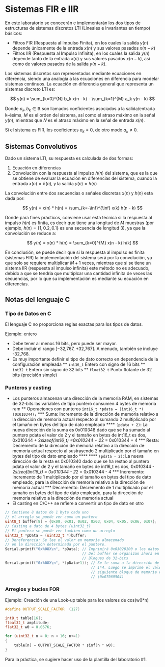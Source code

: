 # Sistemas FIR e IIR
En este laboratorio se conocerán e implementarán los dos tipos de estructuras de sistemas discretos LTI (Lineales e Invariantes en tiempo) básicos:
- Filtros FIR (Respuesta al Impulso Finita), en los cuales la salida $y(n)$ depende únicamente de la entrada $x(n)$ y sus valores pasados $x(n - k)$
- Filtros IIR (Respuesta al Impulso Infinita), en los cuales la salida $y(n)$ depende tanto de la entrada $x(n)$ y sus valores pasados $x(n - k)$, así como de valores pasados de la salida $y(n - k)$.

Los sistemas discretos son representados mediante ecuaciones en diferencia, siendo una analogia a las ecuaciones en diferencia para modelar sistemas continuos.
La ecuación en diferencia general que representa un sistemas discreto LTI es:

$$
y(n) = \sum_{k=0}^{N} b_k x(n - k) - \sum_{k=1}^{M} a_k y(n - k)
$$

Donde $a_k,b_k \in \mathbb{R}$ son llamados coeficientes asociados a la salida/entrada k-ésima, $M$ es el orden del sistema, así como el atraso máximo en la señal $y(n)$, mientras que $N$ es el atraso máximo en la señal de entrada $x(n)$.

Si el sistema es FIR, los coeficientes $a_k = 0$, de otro modo $a_k \neq 0$.

## Sistemas Convolutivos
Dado un sistema LTI, su respuesta es calculada de dos formas:
1. Ecuación en diferencias
2. Convolución con la respuesta al impulso $h(n)$ del sistema, que es la que se obtiene de evaluar la ecuación en diferencias del sistema, cuando la entrada $x(n) = \delta(n)$, y la salida $y(n) = h(n)$

La convolución entre dos secuencias o señales discretas $x(n)$ y $h(n)$ esta dada por:

$$
y(n) = x(n) * h(n) = \sum_{k=-\inf}^{\inf} x(k) h(n - k)
$$

Donde para fines prácticos, conviene usar esta técnica si la respuesta al impulso $h(n)$ es finita, es decir que tiene una longitud de $M$ muestras (por ejemplo, $h(n) = \{ 1, 0.2, 0.1\}$ es una secuencia de longitud 3), ya que la convolución se reduce a:

$$
y(n) = x(n) * h(n) = \sum_{k=0}^{M} x(n - k) h(k)
$$

En conclusión, se puede decir que si la respuesta al impulso es finita (sistemas FIR) la implementación del sistema será por la convolución, ya que solo se requiere multiplicar $M+1$ veces, mientras que si se tiene un sistema IIR (respuesta al impulso infinita) este método no es adecuado, debido a que se tendria que multiplcar una cantidad infinita de veces las secuencias, por lo que su implementación es mediante su ecuación en diferencias.

## Notas del lenguaje C
### Tipo de Datos en C
El lenguaje C no proporciona reglas exactas para los tipos de datos.

Ejemplo: entero
* Debe tener al menos 16 bits, pero puede ser mayor.
* Debe incluir el rango [−32,767, +32,767]. A menudo, también se incluye -32,768.
* Es muy importante definir el tipo de dato correcto en dependencia de la configuración empleada
** ```int16_t``` Entero con signo de 16 bits
** ```int32_t``` Entero sin signo de 32 bits
** ```float32_t``` Punto flotante de 32 bits (precisión simple)

### Punteros y casting
* Los punteros almacenan una dirección de la memoria RAM, en sistemas de 32-bits las variables de tipo puntero consumen 4 bytes de memoria ram
** Operaciones con punteros ```int16_t *pdata = (int16_t *)(0x010344);```
*** Suma: Incremento de la dirección de memoria relativo a la dirección de memoria actual respecto al sumando 2 multiplicado por el tamaño en bytes del tipo de dato empleado
**** ```(pdata + 2)```: La nueva dirección de la suma es 0x010348 dado que se ha sumado al puntero pdata el valor de 2 y el tamaño en bytes de int16_t es dos, 0x010344 + 2*sizeof(int16_t) =0x010344 +  2*2 = 0x010344 +  4
*** Resta: Decremento de la dirección de memoria relativo a la dirección de memoria actual respecto al sustrayendo 2 multiplicado por el tamaño en bytes del tipo de dato empleado
**** **** ```(pdata - 2)```: La nueva dirección de la resta es 0x010340 dado que se ha restao al puntero pdata el valor de 2 y el tamaño en bytes de int16_t es dos, 0x010344 - 2*sizeof(int16_t) = 0x010344 -  2*2 = 0x010344 - 4
*** Incremento: Incremento de 1 multiplicado por el tamaño en bytes del tipo de dato empleado, para la dirección de memoria relativo a la dirección de memoria actual
*** Decremento: Decremento de 1 multiplicado por el tamaño en bytes del tipo de dato empleado, para la dirección de memoria relativo a la dirección de memoria actual
* El casting en C/C++ se refiere a convertir un tipo de dato en otro

```c++
// Contiene 8 datos de 1 byte cada uno
// el arreglo se puede ver como un puntero
uint8_t buffer[8] = {0x00, 0x01, 0x02, 0x03, 0x04, 0x05, 0x06, 0x07};
// Casting a dato de 4 bytes (uint32_t)
// El puntero se puede ver tambien como un arreglo
uint32_t *pData = (uint32_t *)buffer;
// Dereferencia: Se lee el valor en memoria almacenado
// en la dirección determinada por el puntero.
Serial.printf("0x%08X\n", *pData); // Imprimirá 0x03020100 o los datos
                                   // Del buffer se organizan ahora en
                                   // Bloques de 32-bits
Serial.printf("0x%08X\n", *(pData+1)); // Se le suma a la dirección de pData
                                       // 1*4. Luego se imprime el valor del 
                                       // siguiente bloque de memoria de 4 bytes
                                       // (0x07060504)
```

### Arreglos y bucles FOR
Ejemplo: Creación de una Look-up table para los valores de cos(w0*n)
```c++
#define OUTPUT_SCALE_FACTOR  (127)

int8_t table[16];
float32_t amplitude;
flat32_t w0 = 0.0576;

for (uint32_t n = 0; n < 16; n+=1)
{
    table[n] = OUTPUT_SCALE_FACTOR * sinf(n * w0);
}
```
<!---
COMMENTARY
```c++
#include "AudioKit.hpp"
```
--->

Para la práctica, se sugiere hacer uso de la plantilla del laboratorio #1.
